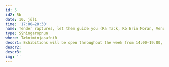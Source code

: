 ```yaml
---
id: 5
id2: 5b
date: 10. júlí
time: '17:00–20:30'
name: Tender raptures, let them guide you (Ra Tack, Rb Erin Moran, Venus Jasper)
type: Sýningaropnun
where: Tækniminjasafnið
descr1: Exhibitions will be open throughout the week from 14:00–19:00, Monday to Saturday.
descr2: 
descr3: 
img: ''
---
```

